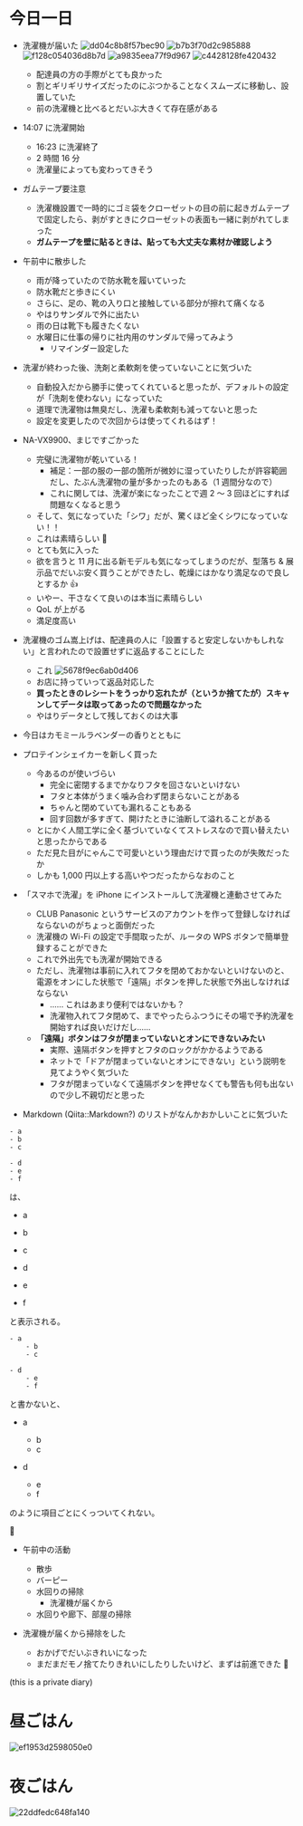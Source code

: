 # 今日一日
- 洗濯機が届いた
![dd04c8b8f57bec90](/images/2019/10/dd04c8b8f57bec90.jpg)
![b7b3f70d2c985888](/images/2019/10/b7b3f70d2c985888.jpg)
![f128c054036d8b7d](/images/2019/10/f128c054036d8b7d.jpg)
![a9835eea77f9d967](/images/2019/10/a9835eea77f9d967.jpg)
![c4428128fe420432](/images/2019/10/c4428128fe420432.jpg)
    - 配達員の方の手際がとても良かった
    - 割とギリギリサイズだったのにぶつかることなくスムーズに移動し、設置していた
    - 前の洗濯機と比べるとだいぶ大きくて存在感がある

- 14:07 に洗濯開始
    - 16:23 に洗濯終了
    - 2 時間 16 分
    - 洗濯量によっても変わってきそう

- ガムテープ要注意
    - 洗濯機設置で一時的にゴミ袋をクローゼットの目の前に起きガムテープで固定したら、剥がすときにクローゼットの表面も一緒に剥がれてしまった
    - **ガムテープを壁に貼るときは、貼っても大丈夫な素材か確認しよう**

- 午前中に散歩した
    - 雨が降っていたので防水靴を履いていった
    - 防水靴だと歩きにくい
    - さらに、足の、靴の入り口と接触している部分が擦れて痛くなる
    - やはりサンダルで外に出たい
    - 雨の日は靴下も履きたくない
    - 水曜日に仕事の帰りに社内用のサンダルで帰ってみよう
        - リマインダー設定した

- 洗濯が終わった後、洗剤と柔軟剤を使っていないことに気づいた
    - 自動投入だから勝手に使ってくれていると思ったが、デフォルトの設定が「洗剤を使わない」になっていた
    - 道理で洗濯物は無臭だし、洗濯も柔軟剤も減ってないと思った
    - 設定を変更したので次回からは使ってくれるはず！

- NA-VX9900、まじですごかった
    - 完璧に洗濯物が乾いている！
        - 補足：一部の服の一部の箇所が微妙に湿っていたりしたが許容範囲だし、たぶん洗濯物の量が多かったのもある（1 週間分なので）
        - これに関しては、洗濯が楽になったことで週 2 〜 3 回ほどにすれば問題なくなると思う
    - そして、気になっていた「シワ」だが、驚くほど全くシワになっていない！！
    - これは素晴らしい 👏
    - とても気に入った
    - 欲を言うと 11 月に出る新モデルも気になってしまうのだが、型落ち & 展示品でだいぶ安く買うことができたし、乾燥にはかなり満足なので良しとするか 👍
    - いやー、干さなくて良いのは本当に素晴らしい
    - QoL が上がる
    - 満足度高い

- 洗濯機のゴム嵩上げは、配達員の人に「設置すると安定しないかもしれない」と言われたので設置せずに返品することにした
    - これ
![5678f9ec6ab0d406](/images/2019/10/5678f9ec6ab0d406.jpg)
    - お店に持っていって返品対応した
    - **買ったときのレシートをうっかり忘れたが（というか捨てたが）スキャンしてデータは取ってあったので問題なかった**
    - やはりデータとして残しておくのは大事

- 今日はカモミールラベンダーの香りとともに

- プロテインシェイカーを新しく買った
    - 今あるのが使いづらい
        - 完全に密閉するまでかなりフタを回さないといけない
        - フタと本体がうまく噛み合わず閉まらないことがある
        - ちゃんと閉めていても漏れることもある
        - 回す回数が多すぎて、開けたときに油断して溢れることがある
    - とにかく人間工学に全く基づいていなくてストレスなので買い替えたいと思ったからである
    - ただ見た目がにゃんこで可愛いという理由だけで買ったのが失敗だったか
    - しかも 1,000 円以上する高いやつだったからなおのこと

- 「スマホで洗濯」を iPhone にインストールして洗濯機と連動させてみた
    - CLUB Panasonic というサービスのアカウントを作って登録しなければならないのがちょっと面倒だった
    - 洗濯機の Wi-Fi の設定で手間取ったが、ルータの WPS ボタンで簡単登録することができた
    - これで外出先でも洗濯が開始できる
    - ただし、洗濯物は事前に入れてフタを閉めておかないといけないのと、電源をオンにした状態で「遠隔」ボタンを押した状態で外出しなければならない
        - ...... これはあまり便利ではないかも？
        - 洗濯物入れてフタ閉めて、までやったらふつうにその場で予約洗濯を開始すれば良いだけだし......
    - **「遠隔」ボタンはフタが閉まっていないとオンにできないみたい**
        - 実際、遠隔ボタンを押すとフタのロックがかかるようである
        - ネットで「ドアが閉まっていないとオンにできない」という説明を見てようやく気づいた
        - フタが閉まっていなくて遠隔ボタンを押せなくても警告も何も出ないので少し不親切だと思った

- Markdown (Qiita::Markdown?) のリストがなんかおかしいことに気づいた

```
- a
- b
- c

- d
- e
- f
```

は、

- a
- b
- c

- d
- e
- f

と表示される。

```
- a
    - b
    - c

- d
    - e
    - f
```

と書かないと、

- a
    - b
    - c

- d
    - e
    - f

のように項目ごとにくっついてくれない。

🤔

- 午前中の活動
    - 散歩
    - バーピー
    - 水回りの掃除
        - 洗濯機が届くから
    - 水回りや廊下、部屋の掃除

- 洗濯機が届くから掃除をした
    - おかげでだいぶきれいになった
    - まだまだモノ捨てたりきれいにしたりしたいけど、まずは前進できた 💪

 (this is a private diary) 

# 昼ごはん
![ef1953d2598050e0](/images/2019/10/ef1953d2598050e0.jpg)

# 夜ごはん
![22ddfedc648fa140](/images/2019/10/22ddfedc648fa140.jpg)
